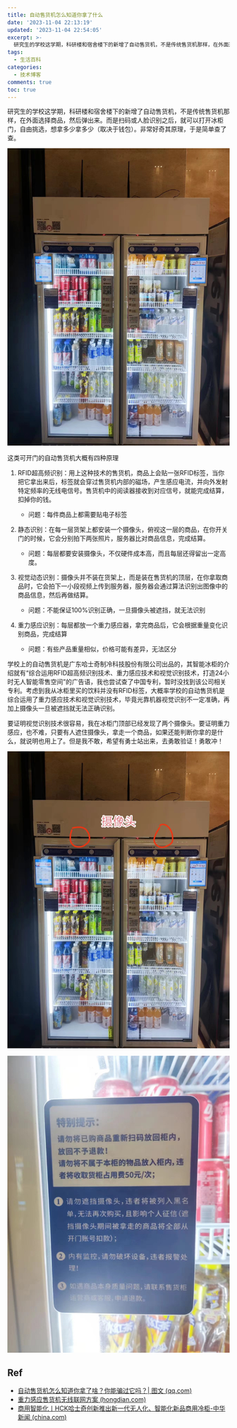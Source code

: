 ```yaml
---
title: 自动售货机怎么知道你拿了什么
date: '2023-11-04 22:13:19'
updated: '2023-11-04 22:54:05'
excerpt: >-
  研究生的学校这学期，科研楼和宿舍楼下的新增了自动售货机，不是传统售货机那样，在外面选择商品，然后弹出来。而是扫码或人脸识别之后，就可以打开冰柜门，自由挑选，想拿多少拿多少（取决于钱包）。非常好奇其原理，于是简单查了查。
tags:
  - 生活百科
categories:
  - 技术博客
comments: true
toc: true
---
```




研究生的学校这学期，科研楼和宿舍楼下的新增了自动售货机，不是传统售货机那样，在外面选择商品，然后弹出来。而是扫码或人脸识别之后，就可以打开冰柜门，自由挑选，想拿多少拿多少（取决于钱包）。非常好奇其原理，于是简单查了查。

​![df4bb2a3a836407033c7dd36370ca4f](https://raw.githubusercontent.com/Achuan-2/PicBed/pic/assets/202311042334778.jpg "学校的自动售货机")​

这类可开门的自动售货机大概有四种原理

1. RFID超高频识别：用上这种技术的售货机，商品上会贴一张RFID标签，当你把它拿出来后，标签就会穿过售货机内部的磁场，产生感应电流，并向外发射特定频率的无线电信号。售货机中的阅读器接收到对应信号，就能完成结算，扣掉你的钱。

    * 问题：每件商品上都需要贴电子标签
2. 静态识别：在每一层货架上都安装一个摄像头，俯视这一层的商品，在你开关门的时候，它会分别拍下两张照片，服务器比对商品信息，完成结算。

    * 问题：每层都要安装摄像头，不仅硬件成本高，而且每层还得留出一定高度。
3. 视觉动态识别：摄像头并不装在货架上，而是装在售货机的顶层，在你拿取商品时，它会拍下一小段视频上传到服务器，服务器会通过算法识别出图像中的商品信息，然后再做结算。

    * 问题：不能保证100%识别正确，一旦摄像头被遮挡，就无法识别
4. 重力感应识别：每层都放一个重力感应器，拿完商品后，它会根据重量变化识别商品，完成结算

    * 问题：有些产品重量相似，价格可能有差异，无法区分

学校上的自动售货机是广东哈士奇制冷科技股份有限公司出品的，其智能冰柜的介绍就有“综合运用RFID超高频识别技术、重力感应技术和视觉识别技术，打造24小时无人智能零售空间”的广告语，我也尝试查了中国专利，暂时没找到该公司相关专利。考虑到我从冰柜里买的饮料并没有RFID标签，大概率学校的自动售货机是综合运用了重力感应技术和视觉识别技术，毕竟光靠机器视觉识别不一定准确，再加上摄像头一旦被遮挡就无法正确识别。

要证明视觉识别技术很容易，我在冰柜门顶部已经发现了两个摄像头。要证明重力感应，也不难，只要有人遮住摄像头，拿走一个商品，如果还能判断你拿的是什么，就说明也用上了。但是我不敢，希望有勇士站出来，去勇敢验证！勇敢冲！

​![29e1e2d7a08af0b1ee79a68f06e5a65](https://raw.githubusercontent.com/Achuan-2/PicBed/pic/assets/202311042303912.jpg "终于找到它的摄像头了！一开始以为在货架顶端")​

​![96b2ef7720fe0c9d49a1376d51c6061](https://raw.githubusercontent.com/Achuan-2/PicBed/pic/assets/202311042254537.jpg "希望有人去遮挡摄像头，看看会不会真的影响个人征信啥的")​

## Ref

* [自动售货机怎么知道你拿了啥？你能骗过它吗？| 图文 (qq.com)](https://mp.weixin.qq.com/s/rciXRAAaKQpjNyUwIyy48Q)
* [重力感应售货机无线联网方案 (hongdian.com)](https://www.hongdian.com/m2m/soluview_100000112383341.html)
* [商用智能化丨HCK哈士奇创新推出新一代无人化、智能化新品商用冷柜-中华新闻 (china.com)](https://henan.china.com/m/news/roll/2022/0216/022022_249336.html)

‍
